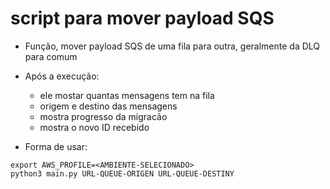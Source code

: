 # script para mover payload SQS

- Função, mover payload SQS de uma fila para outra, geralmente da DLQ para comum 

- Após a execução: 
    - ele mostar quantas mensagens tem na fila 
    - origem e destino das mensagens 
    - mostra progresso da migracão 
    - mostra o novo ID recebido

- Forma de usar:
```
export AWS_PROFILE=<AMBIENTE-SELECIONADO>
python3 main.py URL-QUEUE-ORIGEN URL-QUEUE-DESTINY
```

